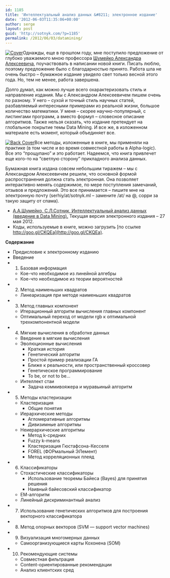 ```yaml
---
id: 1185
title: 'Интеллектуальный анализ данных &#8211; электронное издание'
date: '2012-06-03T11:35:06+00:00'
author: serge
layout: post
guid: 'http://sotnyk.com/?p=1185'
permalink: /2012/06/03/datamining/
---
```


[![](http://localhost/wp-content/uploads/2012/06/aid_cover-197x300.jpg "Сover")](http://localhost/wp-content/uploads/2012/06/aid_cover.jpg)Однажды, еще в прошлом году, мне поступило предложение от глубоко уважаемого мною профессора [Шумейко Александра Алексеевича](http://ru.wikipedia.org/wiki/Шумейко,_Александр_Алексеевич), поучаствовать в написании новой книги. Писать люблю, поэтому предложение было с благодарностью принято. Работа шла не очень быстро – бумажное издание увидело свет только весной этого года. Но, тем не менее, работа завершена.

Долго думал, как можно лучше всего охарактеризовать стиль и направление издания. Мы с Александром Алексеевичем пишем очень по разному. У него – сухой и точный стиль научных статей, разбавляемый интересными примерами из реальной жизни, большое количество математики. У меня – скорее научно-популярный, с листингами программ, а вместо формул – словесное описание алгоритмов. Также нельзя сказать, что издание претендует на глобальное покрытие темы Data Mining. И все же, в изложенном материале есть момент, который объединяет все.  
  
[![](http://localhost/wp-content/uploads/2012/06/aid_cover_back-207x300.jpg "Back Cover")](http://localhost/wp-content/uploads/2012/06/aid_cover_back.jpg)Все методы, изложенные в книге, мы применяли на практике (в том числе и во время совместной работы в Alpha-logic). Все это “прощупано” и это работает. Надеемся, что книга привлечет еще кого-то на “светлую сторону” прикладного анализа данных.

Бумажная книга издана совсем небольшим тиражем – мы с Александром Алексеевичем решили, что основной формой распространения должна стать электронная. Она позволяет интерактивно менять содержимое, по мере поступления замечаний, отзывов и предложений. Это все принимается – пишите мне на электронную почту (serhiy/at/sotnyk.ml – замените /at/ на @, сорри за такую защиту от спама).

- [А.А.Шумейко, С.Л.Сотник, Интеллектуальный анализ данных (введение в Data Mining).](http://goo.gl/XfHwc) Текущая версия электронного издания – 27 мая 2012.
- Коды, используемые в книге, можно загрузить [по ссылке http://goo.gl/CKQEa](http://goo.gl/CKQEa).

**Содержание**

- Предисловие к электронному изданию
- Введение
- 1. Базовая информация 
    - Кое-что необходимое из линейной алгебры
    - Кое-что необходимое из теории вероятностей
- 2. Метод наименьших квадратов 
    - Линеаризация при методе наименьших квадратов
- 3. Метод главных компонент 
    - Итерационный алгоритм вычисления главных компонент
    - Оптимальный переход от модели rgb к оптимальной трехкомпонентной модели
- 4. Мягкие вычисления в обработке данных 
    - Введение в мягкие вычисления
    - Эволюционные вычисления 
        - Краткая история
        - Генетический алгоритм
        - Простой пример реализации ГА
        - Ближе к реальности, или пространственный кроссовер
        - Генетическое программирование
        - To be, or not to be…
    - Интеллект стаи 
        - Задача коммивояжера и муравьиный алгоритм
- 5. Методы кластеризации 
    - Кластеризация 
        - Общие понятия
    - Иерархические методы 
        - Агломеративные алгоритмы
        - Дивизимные алгоритмы
    - Неиерархические алгоритмы 
        - Метод k-средних
        - Fuzzy k-means
        - Кластеризация Гюстафсона-Кесселя
        - FOREL (ФОРмальный ЭЛемент)
        - Метод корреляционных плеяд
- 6. Классификаторы 
    - Стохастические классификаторы 
        - Использование теоремы Байеса (Bayes) для принятия решения
        - Наивный байесовский классификатор
    - ЕМ-алгоритм
    - Линейный дискриминантный анализ
- 7. Использование генетических алгоритмов для построения векторного классификатора
- 8. Метод опорных векторов (SVM — support vector machines)
- 9. Визуализация многомерных данных 
    - Самоорганизующиеся карты Кохонена (SOM)
- 10. Рекомендующие системы 
    - Совместная фильтрация
    - Content-ориентированные рекомендации
    - Анализ клиентских сред